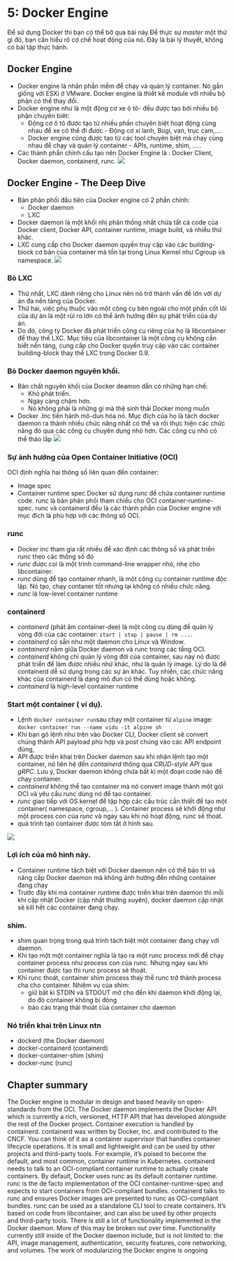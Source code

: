 # 5: Docker Engine
Để sử dụng Docker thì bạn có thể bở qua bài này.Để thực sự *master* một thứ gì đó, bạn cần hiểu rõ cơ chế hoạt động của nó.
Đây là bài lý thuyết, không có bài tập thực hành.
## Docker Engine
- Docker engine là nhân phần mềm để chạy và quản lý container. Nó gần giống với ESXi ở VMware. Docker engine là thiết kế module với nhiều bộ phận có thể thay đổi.
- Docker engine như là một động cơ xe ô tô- đều được tạo bởi nhiều bộ phận chuyên biêt:
	- Động cơ ô tô  được tạo từ nhiều phần chuyên biệt hoạt động cùng nhau để xe có thể đi đươc - Động cơ xi lanh, Bugi, van, trục cam,....
	- Docker engine cũng được tạo từ các tool chuyên biệt mà chạy cùng nhau để chạy và quản lý container - APIs, runtime, shim, .....
- Các thành phần chính cấu tạo nên Docker Engine là : Docker Client, Docker daemon, containerd, runc.
![](http://i.imgur.com/wKfiCGz.png)

## Docker Engine - The Deep Dive
- Bản phân phối đầu tiên của Docker engine có 2 phần chính:
	- Docker daemon
	- LXC
- Docker daemon là một khối nhị phân thống nhất chứa tất cả code của Docker client, Docker API, container runtime, image build, và nhiều thứ khác.
- LXC cung cấp cho Docker daemon quyền truy cập vào các building-block cơ bản của container mà tồn tại trong Linux Kernel như Cgroup và namespace.
![](http://i.imgur.com/D5wAUSW.png)
### Bỏ LXC
- Thứ nhất, LXC dành riêng cho Linux nên nó trở thành vấn đề lớn với dự án đa nền tảng của Docker.
- Thứ hai, việc phụ thuộc vào một công cụ bên ngoài cho một phần cốt lõi của dự án là một rủi ro lớn có thể ảnh hưởng đến sự phát triển của dự án.
- Do đó, công ty Docker đã phát triển công cụ riêng của họ là libcontainer để thay thế LXC. Mục tiêu của libcontainer là một công cụ không cần biết nền tảng, cung cấp cho Docker quyền truy cập vào các container building-block thay thế LXC trong Docker 0.9.
### Bỏ Docker daemon nguyên khối.
- Bản chất nguyên khối của Docker deamon dẫn có những hạn chế:
	- Khó phát triển.
	- Ngày càng chậm hơn.
	- Nó không phải là những gì mà thệ sinh thái Docker mong muốn
- Docker .Inc tiến hành mô-dun hóa nó. Mục đích của họ là tách docker daemon ra thành nhiều chức năng nhất có thể và rồi thực hiện các chức năng đó qua các công cụ chuyên dụng nhỏ hơn. Các công cụ nhỏ có thể tháo lắp
![](http://i.imgur.com/0AWAVu9.png)
### Sự ảnh hưởng của Open Container Initiative (OCI)
OCI định nghĩa hai thông số liên quan đến container:
- Image spec
- Container runtime spec
Docker sử dụng *runc* để chứa container runtime code. runc là bản phân phối tham chiếu cho OCI container-runtime-spec.
runc và containerd đều là các thành phần của Docker engine với mục đích là phù hợp với các thông số OCI.

### runc
- Docker inc tham gia rất nhiều để xác định các thông số và phát triển *runc* theo các thông số đó
- *runc* được coi là một trình command-line wrapper nhỏ, nhẹ cho libcontainer.
- *runc* dùng để tạo container nhanh, là một công cụ container runtime độc lập. Nó tạo, chạy contaner tốt nhưng lại không có nhiều chức năng.
- *runc* là low-level container runtime 
### containerd 
- *containerd* (phát âm container-dee) là một công cụ dùng để quản lý vòng đời của các container: `start | stop | pause | rm ...`.
- *containerd* có sẵn như một daemon cho Linux và Window.
- *containerd* nằm giữa Docker daemon và runc trong các tầng OCI.
- *containerd* không chỉ quản lý vòng đời của container, sau này nó được phát triển để làm được nhiều nhứ khác, như là quản lý image. Lý do là để containerd dễ sử dụng trong các sự án khác. Tuy nhiên, các chức năng khác của containerd là dạng mô đun có thể dùng hoặc không.
- *containerd* là high-level container runtime
### Start một container ( ví dụ).
- Lệnh `docker container run`sau chạy một container từ `alpine`  image:
`docker container run --name vidu -it alpine sh`
- Khi bạn gõ lệnh như trên vào Docker CLI, Docker client sẽ convert chúng thành API payload phù hợp và post chúng vào các API endpoint đúng,
- API được triển khai trên Docker daemon sau khi nhận lệnh tạo một container, nó liên hệ đến *containerd* thông qua *CRUD-style API* qua *gRPC*. Lưu ý, Docker daemon không chứa bất kì một đoạn code nào để chạy container.
- *containerd* không thể tạo container mà nó convert image thành một gói OCI và yêu cầu *runc* dùng nó để tạo container.
- *runc* giao tiếp với OS kernel để tập hợp các cấu trúc cần thiết để tạo một container( namespace, cgroup,... ). Container process sẽ khởi động như một process con của *runc* và ngay sau khi nó hoạt động, runc sẽ thoát.
- quá trình tạo container được tóm tắt ở hình sau.

![](http://i.imgur.com/X0fLc9G.png)
### Lợi ích của mô hình này.
- Container runtime tách biệt với Docker daemon nên có thể bảo trì và nâng cấp Docker daemon mà không ảnh hưởng đến những container đang chạy
- Trước đây khi mà container runtime được triển khai trên daemon thì mỗi khi cập nhật Docker (cập nhật thường xuyên), docker daemon cập nhật sẽ kill hết các container đang chạy.
### shim.
- shim quan trọng trong quá trình tách biệt một container đang chạy với daemon.
- Khi tạo một một container nghĩa là tạo ra một runc process mới để chạy container process như process con của runc. Nhưng ngay sau khi container được tạo thì runc process sẽ thoát.
- Khi runc thoát, container shim process thay thế runc trở thành process cha cho container. Nhiệm vụ của shim:
	- giữ bất kì STDIN và STDOUT mở cho đến khi daemon khởi động lại, do đó container không bị đóng
	- báo cáo trạng thái thoát của container cho daemon 
### Nó triển khai trên Linux ntn
- dockerd (the Docker daemon)
- docker-containerd (containerd)
- docker-container-shim (shim)
- docker-runc (runc)


## Chapter summary 
The Docker engine is modular in design and based heavily on open-standards from the OCI. 
The Docker daemon implements the Docker API which is currently a rich, versioned, HTTP API that has developed alongside the rest of the Docker project. 
Container execution is handled by containerd. containerd was written by Docker, Inc. and contributed to the CNCF. You can think of it as a container supervisor that handles container lifecycle operations. It is small and lightweight and can be used by other projects and third-party tools. For example, it’s poised to become the default, and most common, container runtime in Kubernetes. 
containerd needs to talk to an OCI-compliant container runtime to actually create containers. By default, Docker uses runc as its default container runtime. runc is the de facto implementation of the OCI container-runtime-spec and expects to start containers from OCI-compliant bundles. containerd talks to runc and ensures Docker images are presented to runc as OCI-compliant bundles.
 runc can be used as a standalone CLI tool to create containers. It’s based on code from libcontainer, and can also be used by other projects and third-party tools. 
 There is still a lot of functionality implemented in the Docker daemon. More of this may be broken out over time. Functionality currently still inside of the Docker daemon include, but is not limited to: the API, image management, authentication, security features, core networking, and volumes. 
The work of modularizing the Docker engine is ongoing

